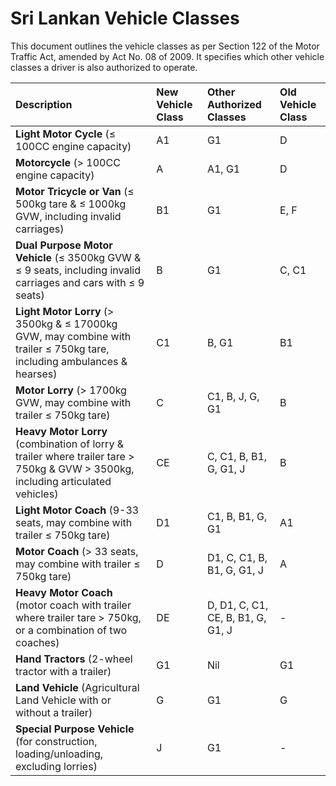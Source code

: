 # Sri Lankan Vehicle Classes

This document outlines the vehicle classes as per Section 122 of the Motor Traffic Act, amended by Act No. 08 of 2009. It specifies which other vehicle classes a driver is also authorized to operate.

| Description | New Vehicle Class | Other Authorized Classes | Old Vehicle Class |
| :--- | :--- | :--- | :--- |
| **Light Motor Cycle** (≤ 100CC engine capacity) | A1 | G1 | D |
| **Motorcycle** (> 100CC engine capacity) | A | A1, G1 | D |
| **Motor Tricycle or Van** (≤ 500kg tare & ≤ 1000kg GVW, including invalid carriages) | B1 | G1 | E, F |
| **Dual Purpose Motor Vehicle** (≤ 3500kg GVW & ≤ 9 seats, including invalid carriages and cars with ≤ 9 seats) | B | G1 | C, C1 |
| **Light Motor Lorry** (> 3500kg & ≤ 17000kg GVW, may combine with trailer ≤ 750kg tare, including ambulances & hearses) | C1 | B, G1 | B1 |
| **Motor Lorry** (> 1700kg GVW, may combine with trailer ≤ 750kg tare) | C | C1, B, J, G, G1 | B |
| **Heavy Motor Lorry** (combination of lorry & trailer where trailer tare > 750kg & GVW > 3500kg, including articulated vehicles) | CE | C, C1, B, B1, G, G1, J | B |
| **Light Motor Coach** (9-33 seats, may combine with trailer ≤ 750kg tare) | D1 | C1, B, B1, G, G1 | A1 |
| **Motor Coach** (> 33 seats, may combine with trailer ≤ 750kg tare) | D | D1, C, C1, B, B1, G, G1, J | A |
| **Heavy Motor Coach** (motor coach with trailer where trailer tare > 750kg, or a combination of two coaches) | DE | D, D1, C, C1, CE, B, B1, G, G1, J | - |
| **Hand Tractors** (2-wheel tractor with a trailer) | G1 | Nil | G1 |
| **Land Vehicle** (Agricultural Land Vehicle with or without a trailer) | G | G1 | G |
| **Special Purpose Vehicle** (for construction, loading/unloading, excluding lorries) | J | G1 | - |